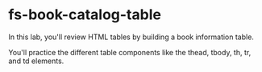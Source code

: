 # fs-book-catalog-table

In this lab, you'll review HTML tables by building a book information table.

You'll practice the different table components like the thead, tbody, th, tr, and td elements.
